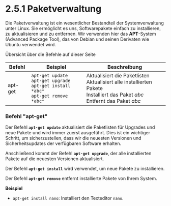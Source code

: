 # 2.5.1 Paketverwaltung

Die Paketverwaltung ist ein wesentlicher Bestandteil der Systemverwaltung unter Linux. Sie ermöglicht es uns, Softwarepakete einfach zu installieren, zu aktualisieren und zu entfernen. Wir verwenden hier das **APT**-System (Advanced Package Tool), das von Debian und seinen Derivaten wie Ubuntu verwendet wird.

Übersicht über die Befehle auf dieser Seite

| Befehl   | Beispiel | Beschreibung |
|----------|----------|--------------|
| apt-get  | `apt-get update` <br> `apt-get upgrade` <br> `apt-get install *abc*` <br> `apt-get remove *abc*` | Aktualisiert die Paketlisten <br> Aktualisiert alle installierten Pakete <br> Installiert das Paket *abc* <br> Entfernt das Paket *abc* |


### Befehl "**apt-get**"

Der Befehl **`apt-get update`** aktualisiert die Paketlisten für Upgrades und neue Pakete und wird immer zuerst ausgeführt. Dies ist ein wichtiger Schritt, um sicherzustellen, dass wir die neuesten Versionen und Sicherheitsupdates der verfügbaren Software erhalten.

Anschließend kommt der Befehl **`apt-get upgrade`**, der alle installierten Pakete auf die neuesten Versionen aktualisiert.

Der Befehl **`apt-get install`** wird verwendet, um neue Pakete zu installieren.

Der Befehl **`apt-get remove`** entfernt installierte Pakete von Ihrem System.

**Beispiel**
- `apt-get install nano`: Installiert den Texteditor `nano`.
